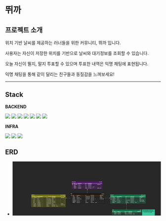 # 뛰까

## 프로젝트 소개

위치 기반 날씨를 제공하는 러너들을 위한 커뮤니티, 뛰까 입니다.

사용자는 자신이 저장한 위치를 기반으로 날씨와 대기정보를 조회할 수 있습니다.

오늘 자신이 뛸지, 말지 투표할 수 있으며 투표한 내역은 익명 채팅에 표현됩니다.

익명 채팅을 통해 같이 달리는 친구들과 동질감을 느껴보세요!


---

## Stack

**BACKEND**

![](https://img.shields.io/badge/-java-3776AB?logo=java&logoColor=white&style=for-the-badge)
![](https://img.shields.io/badge/-SPRINGBOOT-6DB33F?logo=springboot&logoColor=white&style=for-the-badge)
![](https://img.shields.io/badge/-spring_rest_docs-6DB33F?logo=springboot&logoColor=white&style=for-the-badge)
![](https://img.shields.io/badge/-mysql-4479A1?logo=mysql&logoColor=white&style=for-the-badge)
![](https://img.shields.io/badge/-redis-FF4438?logo=redis&logoColor=white&style=for-the-badge)
![](https://img.shields.io/badge/-junit5-25A162?logo=junit5&logoColor=white&style=for-the-badge)
![](https://img.shields.io/badge/-mockito-25A162?logo=mockito&logoColor=white&style=for-the-badge)

**INFRA**

![](https://img.shields.io/badge/-amazon_ec2-FF9900?logo=amazonec2&logoColor=white&style=for-the-badge)
![](https://img.shields.io/badge/-amazon_rds-527FFF?logo=amazonrds&logoColor=white&style=for-the-badge)
![](https://img.shields.io/badge/-jenkins-D24939?logo=jenkins&logoColor=white&style=for-the-badge)

## ERD

- ![ERD](/dduikkaImg/dduikka.png)
